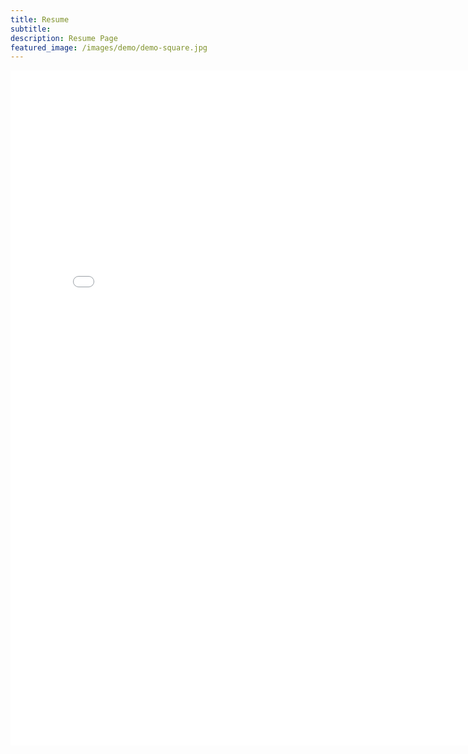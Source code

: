 ```yaml
---
title: Resume
subtitle: 
description: Resume Page
featured_image: /images/demo/demo-square.jpg
---
```


<center>
    <iframe src="/images/zongnan-bao-resume.pdf" style="width:800px; height:1080px;" frameborder="0"></iframe>
</center>
